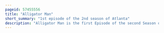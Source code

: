 ```yaml
---
pageid: 57455556
title: "Alligator Man"
short_summary: "1st episode of the 2nd season of Atlanta"
description: "Alligator Man is the first Episode of the second Season of the american Comedy-Drama Television Series Atlanta and the eleventh Episode in all. It was first Broadcast on Fx in the united States on March 1 2018. The Episode follows the Series Protagonist earn as he tries to break up a domestic Disturbance involving his Uncle played by guest Star Katt Williams."
---
```

